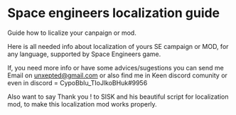 # Space engineers localization guide
Guide how to licalize your canpaign or mod.

Here is all needed info about localization of yours SE campaign or MOD, for any language, supported by Space Engineers game.

If, you need more info or have some advices/sugestions you can send me Email on unxepted@gmail.com
or also find me in Keen discord comunity or even in discord = CypoBblu_TIoJlkoBHuk#9956
 
Also want to say Thank you ! to SISK and his beautiful script for localization mod, to make this localization mod works properly.
